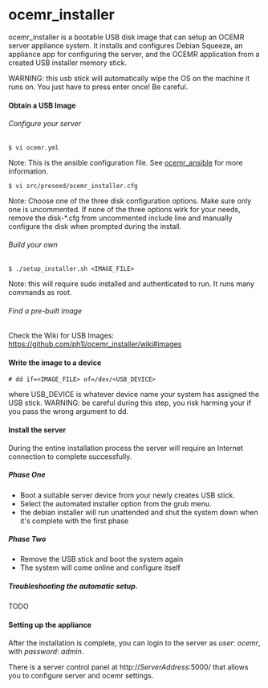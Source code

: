 # ocemr_installer

ocemr_installer is a bootable USB disk image that can setup an OCEMR server
appliance system. It installs and configures Debian Squeeze, an appliance app
for configuring the server, and the OCEMR application from a created USB
installer memory stick.

WARNING: this usb stick will automatically wipe the OS on the machine it
runs on. You just have to press enter once! Be careful.

#### Obtain a USB Image

###### Configure your server

    $ vi ocemr.yml

Note: This is the ansible configuration file. See [ocemr_ansible](https://github.com/patfreeman/ocemr_ansible) for more information.

    $ vi src/preseed/ocemr_installer.cfg

Note: Choose one of the three disk configuration options. Make sure only one is uncommented. If none of the three options wirk for your needs, remove the disk-\*.cfg from uncommented include line and manually configure the disk when prompted during the install.

###### Build your own

    $ ./setup_installer.sh <IMAGE_FILE>

Note: this will require sudo installed and authenticated to run. It runs many
commands as root.

###### Find a pre-built image

Check the Wiki for USB Images: https://github.com/ph1l/ocemr_installer/wiki#images

#### Write the image to a device

    # dd if=<IMAGE_FILE> of=/dev/<USB_DEVICE>

where USB_DEVICE is whatever device name your system has assigned the
USB stick. WARNING: be careful during this step, you risk harming your
if you pass the wrong argument to dd.

#### Install the server

During the entine installation process the server will require an Internet
connection to complete successfully.

##### Phase One

  * Boot a suitable server device from your newly creates USB stick.
  * Select the automated installer option from the grub menu.
  * the debian installer will run unattended and shut the system down when it's complete with the first phase

##### Phase Two

  * Remove the USB stick and boot the system again
  * The system will come online and configure itself

##### Troubleshooting the automatic setup.

TODO

#### Setting up the appliance

After the installation is complete, you can login to the server as *user*: _ocemr_,
with *password*: _admin_.

There is a server control panel at http://_ServerAddress_:5000/ that allows you
to configure server and ocemr settings.
